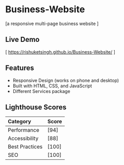 # Business-Website

[a responsive multi-page business website ]

## Live Demo

[ https://rishuketsingh.github.io/Business-Website/ ]

## Features

- Responsive Design (works on phone and desktop)
- Built with HTML, CSS, and JavaScript
- Different Services package

## Lighthouse Scores

| Category | Score |
| :---           | :--- |
| Performance    | [94] |
| Accessibility  | [88] |
| Best Practices | [100] |
| SEO            | [100] |
